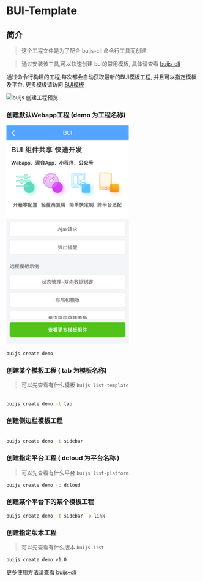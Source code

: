 # BUI-Template

## 简介

>这个工程文件是为了配合 buijs-cli 命令行工具而创建.

>通过安装该工具,可以快速创建 bui的常用模板, 具体请查看 [buijs-cli](https://github.com/imouou/buijs-cli)

通过命令行构建的工程,每次都会自动获取最新的BUI模板工程, 并且可以指定模板及平台. 更多模板请访问 [BUI模板](http://www.easybui.com/scenes/)

![buijs 创建工程预览](http://www.easybui.com/docs/images/router/buijs-create-demo_low.gif)

### 创建默认Webapp工程 (demo 为工程名称)
![默认模板](https://raw.githubusercontent.com/imouou/BUI-Template/master/preview.png)

```bash
buijs create demo 
```

### 创建某个模板工程 ( tab 为模板名称)
> 可以先查看有什么模板 `buijs list-template`

```bash

buijs create demo -t tab

```

### 创建侧边栏模板工程

```bash

buijs create demo -t sidebar

```


### 创建指定平台工程 ( dcloud 为平台名称 ) 
> 可以先查看有什么平台 `buijs list-platform`

```bash
buijs create demo -p dcloud
```


### 创建某个平台下的某个模板工程

```bash
buijs create demo -t sidebar -p link
```

### 创建指定版本工程
> 可以先查看有什么版本 `buijs list`

```bash
buijs create demo v1.0
```

更多使用方法请查看 [buijs-cli](https://github.com/imouou/buijs-cli)
